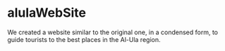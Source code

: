 # alulaWebSite
We created a website similar to the original one, in a condensed form, to guide tourists to the best places in the Al-Ula region.

